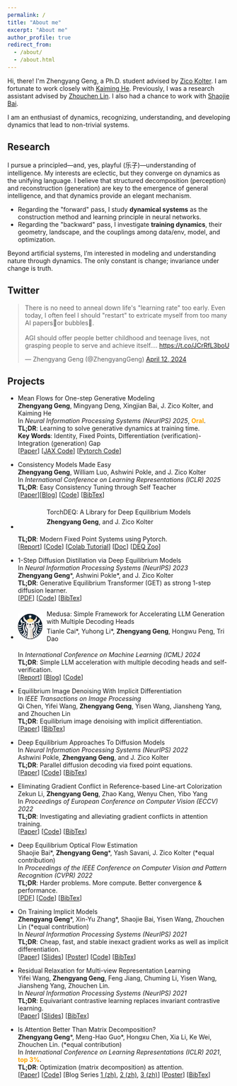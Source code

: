 ```yaml
---
permalink: /
title: "About me"
excerpt: "About me"
author_profile: true
redirect_from: 
  - /about/
  - /about.html
---
```


Hi, there! I'm Zhengyang Geng, a Ph.D. student advised by [Zico Kolter](https://zicokolter.com/). I am fortunate to work closely with [Kaiming He](https://people.csail.mit.edu/kaiming/). Previously, I was a research assistant advised by [Zhouchen Lin](https://zhouchenlin.github.io/). I also had a chance to work with [Shaojie Bai](https://scholar.google.com/citations?user=DLVP3PcAAAAJ&hl=en).

I am an enthusiast of dynamics, recognizing, understanding, and developing dynamics that lead to non-trivial systems. 

Research
---------

I pursue a principled—and, yes, playful (乐子)—understanding of intelligence. My interests are eclectic, but they converge on dynamics as the unifying language. I believe that structured decomposition (perception) and reconstruction (generation) are key to the emergence of general intelligence, and that dynamics provide an elegant mechanism.

- Regarding the "forward" pass, I study **dynamical systems** as the construction method and learning principle in neural networks.
- Regarding the "backward" pass, I investigate **training dynamics**, their geometry, landscape, and the couplings among data/env, model, and optimization.

Beyond artificial systems, I’m interested in modeling and understanding nature through dynamics. The only constant is change; invariance under change is truth.

Twitter
---------

<blockquote class="twitter-tweet"><p lang="en" dir="ltr">There is no need to anneal down life&#39;s &quot;learning rate&quot; too early. Even today, I often feel I should &quot;restart&quot; to extricate myself from too many AI papers📝or bubbles🫧.<br><br>AGI should offer people better childhood and teenage lives, not grasping people to serve and achieve itself.… <a href="https://t.co/JCrRfL3boU">https://t.co/JCrRfL3boU</a></p>&mdash; Zhengyang Geng (@ZhengyangGeng) <a href="https://twitter.com/ZhengyangGeng/status/1778672398046216314?ref_src=twsrc%5Etfw">April 12, 2024</a></blockquote> <script async src="https://platform.twitter.com/widgets.js" charset="utf-8"></script>

Projects
---------

- Mean Flows for One-step Generative Modeling \
  **Zhengyang Geng**, Mingyang Deng, Xingjian Bai, J. Zico Kolter, and Kaiming He \
  In *Neural Information Processing Systems (NeurIPS) 2025*, **<font color='orange'>Oral</font>**. \
  **TL;DR**: Learning to solve generative dynamics at training time. \
  **Key Words**: Identity, Fixed Points, Differentiation (verification)-Integration (generation) Gap \
  [[Paper](https://arxiv.org/abs/2505.13447)] [[JAX Code](https://github.com/Gsunshine/meanflow)] [[Pytorch Code](https://github.com/Gsunshine/py-meanflow )]

- Consistency Models Made Easy \
  **Zhengyang Geng**, William Luo, Ashwini Pokle, and J. Zico Kolter \
  In *International Conference on Learning Representations (ICLR) 2025* \
  **TL;DR**: Easy Consistency Tuning through Self Teacher \
  [[Paper](https://arxiv.org/abs/2406.14548)][[Blog](https://gsunshine.notion.site/Consistency-Models-Made-Easy-954205c0b4a24c009f78719f43b419cc?pvs=4)] [[Code](https://github.com/locuslab/ect)] [[BibTex](https://github.com/Gsunshine/Gsunshine.github.io/blob/master/assets/bib/ect.bib)] 

- <div style="display: flex; align-items: center; gap: 10px;">
    <img src="/images/TorchDEQ_Logo.gif" alt="TorchDEQ Logo" width="55">
    <div>
      <p style="margin-bottom: 5px;margin-top: 5px;">TorchDEQ: A Library for Deep Equilibrium Models</p>
      <p style="margin-top: 5px;margin-bottom: 5px"><strong>Zhengyang Geng</strong>, and J. Zico Kolter</p>
    </div>
  </div>

  **TL;DR**: Modern Fixed Point Systems using Pytorch. \
  [[Report](https://arxiv.org/abs/2310.18605)] [[Code](https://github.com/locuslab/get)] [[Colab Tutorial](https://colab.research.google.com/drive/12HiUnde7qLadeZGGtt7FITnSnbUmJr-I?usp=sharing)] [[Doc](https://torchdeq.readthedocs.io/en/latest/get_started.html)] [[DEQ Zoo](https://torchdeq.readthedocs.io/en/latest/deq-zoo/model.html)]

- 1-Step Diffusion Distillation via Deep Equilibrium Models \
  In *Neural Information Processing Systems (NeurIPS) 2023* \
  **Zhengyang Geng**\*, Ashwini Pokle\*, and J. Zico Kolter \
  **TL;DR**: Generative Equilibrium Transformer (GET) as strong 1-step diffusion learner. \
  [[PDF](https://openreview.net/pdf?id=f9eVDYrKXI)] [[Code](https://github.com/locuslab/get)] [[BibTex](https://github.com/Gsunshine/Gsunshine.github.io/blob/master/assets/bib/deq-diffusion.bib)] 

- <div style="display: flex; align-items: center; gap: 10px;">
    <img src="/images/Medusa_logo.png" alt="Medusa Logo" width="55">
    <div>
      <p style="margin-bottom: 5px;margin-top: 5px;">Medusa: Simple Framework for Accelerating LLM Generation with Multiple Decoding Heads</p>
      <p style="margin-top: 5px;margin-bottom: 5px"> Tianle Cai*, Yuhong Li*, <strong>Zhengyang Geng</strong>, Hongwu Peng, Tri Dao</p>
    </div>
  </div>

  In *International Conference on Machine Learning (ICML) 2024* \
  **TL;DR**: Simple LLM acceleration with multiple decoding heads and self-verification. \
  [[Report](https://arxiv.org/abs/2401.10774)] [[Blog](https://sites.google.com/view/medusa-llm)] [[Code](https://github.com/FasterDecoding/Medusa)] 

- Equilibrium Image Denoising With Implicit Differentiation \
  In *IEEE Transactions on Image Processing* \
  Qi Chen, Yifei Wang, **Zhengyang Geng**, Yisen Wang, Jiansheng Yang, and Zhouchen Lin \
  **TL;DR**: Equilibrium image denoising with implicit differentiation. \
  [[Paper](https://ieeexplore.ieee.org/abstract/document/100705887)] [[BibTex](https://github.com/Gsunshine/Gsunshine.github.io/blob/master/assets/bib/nerd.bib)]

- Deep Equilibrium Approaches To Diffusion Models \
  In *Neural Information Processing Systems (NeurIPS) 2022* \
  Ashwini Pokle, **Zhengyang Geng**, and J. Zico Kolter \
  **TL;DR**: Parallel diffusion decoding via fixed point equations. \
  [[Paper](https://arxiv.org/abs/2210.12867)] [[Code](https://github.com/locuslab/deq-ddim)] [[BibTex](https://github.com/Gsunshine/Gsunshine.github.io/blob/master/assets/bib/deq-diffusion.bib)] 

- Eliminating Gradient Conflict in Reference-based Line-art Colorization \
  Zekun Li, **Zhengyang Geng**, Zhao Kang, Wenyu Chen, Yibo Yang \
  In *Proceedings of European Conference on Computer Vision (ECCV) 2022* \
  **TL;DR**: Investigating and alleviating gradient conflicts in attention training. \
  [[Paper](https://arxiv.org/abs/2207.06095)] [[Code](https://github.com/kunkun0w0/SGA)] [[BibTex](https://github.com/Gsunshine/Gsunshine.github.io/blob/master/assets/bib/sga.bib)]

- Deep Equilibrium Optical Flow Estimation \
  Shaojie Bai\*, **Zhengyang Geng**\*, Yash Savani, J. Zico Kolter
  (\*equal contribution) \
  In *Proceedings of the IEEE Conference on Computer Vision and Pattern Recognition (CVPR) 2022* \
  **TL;DR**: Harder problems. More compute. Better convergence & performance. \
  [[PDF](https://arxiv.org/abs/2204.08442)] [[Code](https://github.com/locuslab/deq-flow)] [[BibTex](https://github.com/Gsunshine/Gsunshine.github.io/blob/master/assets/bib/deq-flow.bib)] 

- On Training Implicit Models \
  **Zhengyang Geng**\*, Xin-Yu Zhang\*, Shaojie Bai, Yisen Wang, Zhouchen Lin
  (\*equal contribution) \
  In *Neural Information Processing Systems (NeurIPS) 2021* \
  **TL;DR**: Cheap, fast, and stable inexact gradient works as well as implicit differentiation. \
  [[Paper](https://arxiv.org/pdf/2111.05177.pdf)] [[Slides](https://github.com/Gsunshine/Gsunshine.github.io/blob/master/assets/slides/2021_NeurIPS_On_Training_Implicit_Models_slides.pdf)] [[Poster](https://github.com/Gsunshine/Gsunshine.github.io/blob/master/assets/poster/2021_NeurIPS_On_Training_Implicit_Models_poster.pdf)] [[Code](https://github.com/Gsunshine/phantom_grad)] [[BibTex](https://github.com/Gsunshine/Gsunshine.github.io/blob/master/assets/bib/phantom_grad.bib)] 

- Residual Relaxation for Multi-view Representation Learning \
  Yifei Wang, **Zhengyang Geng**, Feng Jiang, Chuming Li, Yisen Wang, Jiansheng Yang, Zhouchen Lin. \
  In *Neural Information Processing Systems (NeurIPS) 2021* \
  **TL;DR**: Equivariant contrastive learning replaces invariant contrastive learning. \
  [[Paper](https://arxiv.org/pdf/2110.15348.pdf)] [[Slides](https://yifeiwang77.github.io/files/slides/NeurIPS2021_Prelax_slides.pdf)] [[BibTex](https://github.com/Gsunshine/Gsunshine.github.io/blob/master/assets/bib/prelax.bib)]

- Is Attention Better Than Matrix Decomposition? \
  **Zhengyang Geng**\*, Meng-Hao Guo\*, Hongxu Chen, Xia Li, Ke Wei, Zhouchen Lin.
  (\*equal contribution) \
  In *International Conference on Learning Representations (ICLR) 2021*, **<font color='orange'>top 3%</font>**. \
  **TL;DR**: Optimization (matrix decomposition) as attention. \
  [[Paper](https://arxiv.org/pdf/2109.04553.pdf)] [[Code](https://github.com/Gsunshine/Enjoy-Hamburger)] [Blog Series [1 (zh)](https://zhuanlan.zhihu.com/p/369769485), [2 (zh)](https://zhuanlan.zhihu.com/p/369855045), [3 (zh)](https://zhuanlan.zhihu.com/p/370410446)] [[Poster](https://github.com/Gsunshine/Gsunshine.github.io/blob/master/assets/poster/2021_ICLR_Ham_poster.png)] [[BibTex](https://github.com/Gsunshine/Gsunshine.github.io/blob/master/assets/bib/ham.bib)] 

  
  